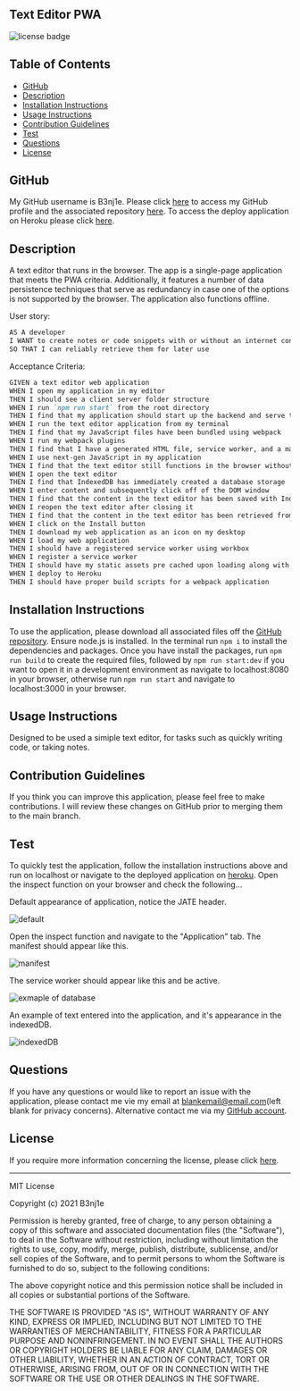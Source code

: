 ## Text Editor PWA
![license badge](https://img.shields.io/static/v1?label=License&message=MIT-Licencse&color=success)

## Table of Contents
* [GitHub](#GitHub)
* [Description](#description)
* [Installation Instructions](#installation-instructions)
* [Usage Instructions](#usage-instructions)
* [Contribution Guidelines](#contribution-guidelines)
* [Test](#test)
* [Questions](#questions)
* [License](#license)

## GitHub
My GitHub username is B3nj1e. 
Please click [here](https://github.com/B3nj1e) to access my GitHub profile and the associated repository [here](https://github.com/B3nj1e/Text-Editor-PWA). To access the deploy application on Heroku please click [here](https://text-editorjate.herokuapp.com/).

## Description
A text editor that runs in the browser. The app is a single-page application that meets the PWA criteria. Additionally, it features a number of data persistence techniques that serve as redundancy in case one of the options is not supported by the browser. The application also functions offline.

User story:
```md
AS A developer
I WANT to create notes or code snippets with or without an internet connection
SO THAT I can reliably retrieve them for later use
```
Acceptance Criteria:

```md
GIVEN a text editor web application
WHEN I open my application in my editor
THEN I should see a client server folder structure
WHEN I run `npm run start` from the root directory
THEN I find that my application should start up the backend and serve the client
WHEN I run the text editor application from my terminal
THEN I find that my JavaScript files have been bundled using webpack
WHEN I run my webpack plugins
THEN I find that I have a generated HTML file, service worker, and a manifest file
WHEN I use next-gen JavaScript in my application
THEN I find that the text editor still functions in the browser without errors
WHEN I open the text editor
THEN I find that IndexedDB has immediately created a database storage
WHEN I enter content and subsequently click off of the DOM window
THEN I find that the content in the text editor has been saved with IndexedDB
WHEN I reopen the text editor after closing it
THEN I find that the content in the text editor has been retrieved from our IndexedDB
WHEN I click on the Install button
THEN I download my web application as an icon on my desktop
WHEN I load my web application
THEN I should have a registered service worker using workbox
WHEN I register a service worker
THEN I should have my static assets pre cached upon loading along with subsequent pages and static assets
WHEN I deploy to Heroku
THEN I should have proper build scripts for a webpack application
```



## Installation Instructions
To use the application, please download all associated files off the [GitHub repository](https://github.com/B3nj1e/Text-Editor-PWA). Ensure node.js is installed. In the terminal run ``npm i`` to install the dependencies and packages. Once you have install the packages, run ``npm run build`` to create the required files, followed by ``npm run start:dev`` if you want to open it in a development environment as navigate to localhost:8080 in your browser, otherwise run ``npm run start`` and navigate to localhost:3000 in your browser.  

## Usage Instructions
Designed to be used a simiple text editor, for tasks such as quickly writing code, or taking notes. 

## Contribution Guidelines
If you think you can improve this application, please feel free to make contributions. I will review these changes on GitHub prior to merging them to the main branch.

## Test
To quickly test the application, follow the installation instructions above and run on localhost or navigate to the deployed application on [heroku](https://text-editorjate.herokuapp.com/). Open the inspect function on your browser and check the following...

Default appearance of application, notice the JATE header. 

![default](./assets/images/Picture1.png)


Open the inspect function and navigate to the "Application" tab. The manifest should appear like this. 

![manifest](./assets/images/Picture2.png)

The service worker should appear like this and be active.  


![exmaple of database](./assets/images/Picture3.png)

An example of text entered into the application, and it's appearance in the indexedDB. 

![indexedDB](./assets/images/Picture5.png)


## Questions
If you have any questions or would like to report an issue with the application, please contact me vie my email at blankemail@email.com(left blank for privacy concerns). Alternative contact me via my [GitHub account](https://github.com/B3nj1e). 

## License
If you require more information concerning the license, please click [here](https://choosealicense.com/licenses/).

---------------------

MIT License

Copyright (c) 2021 B3nj1e

Permission is hereby granted, free of charge, to any person obtaining a copy
of this software and associated documentation files (the "Software"), to deal
in the Software without restriction, including without limitation the rights
to use, copy, modify, merge, publish, distribute, sublicense, and/or sell
copies of the Software, and to permit persons to whom the Software is
furnished to do so, subject to the following conditions:

The above copyright notice and this permission notice shall be included in all
copies or substantial portions of the Software.

THE SOFTWARE IS PROVIDED "AS IS", WITHOUT WARRANTY OF ANY KIND, EXPRESS OR
IMPLIED, INCLUDING BUT NOT LIMITED TO THE WARRANTIES OF MERCHANTABILITY,
FITNESS FOR A PARTICULAR PURPOSE AND NONINFRINGEMENT. IN NO EVENT SHALL THE
AUTHORS OR COPYRIGHT HOLDERS BE LIABLE FOR ANY CLAIM, DAMAGES OR OTHER
LIABILITY, WHETHER IN AN ACTION OF CONTRACT, TORT OR OTHERWISE, ARISING FROM,
OUT OF OR IN CONNECTION WITH THE SOFTWARE OR THE USE OR OTHER DEALINGS IN THE
SOFTWARE.
